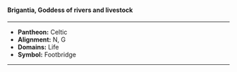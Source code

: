 #### Brigantia, Goddess of rivers and livestock
___

- **Pantheon:** Celtic
- **Alignment:** N, G
- **Domains:** Life
- **Symbol:** Footbridge
___
